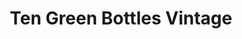 ---
title: "Ten Green Bottles Vintage"
url: /hexham/ten-green-bottles-vintage/
shop: Antiquitäten
---